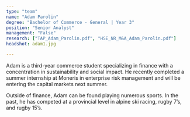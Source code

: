 ```yaml
---
type: "team"
name: "Adam Parolin"
degree: "Bachelor of Commerce - General | Year 3"
position: "Senior Analyst"
management: "False"
research: ["TAP_Adam_Parolin.pdf", "HSE_NR_M&A_Adam_Parolin.pdf"]
headshot: adam1.jpg

---
```


Adam is a third-year commerce student specializing in finance with a concentration in sustainability and social impact. He recently completed a summer internship at Moneris in enterprise risk management and will be entering the capital markets next summer.

Outside of finance, Adam can be found playing numerous sports. In the past, he has competed at a provincial level in alpine ski racing, rugby 7’s, and rugby 15’s.